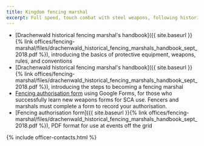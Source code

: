 ```yaml
---
title: Kingdom fencing marshal
excerpt: Full speed, touch combat with steel weapons, following historic manuals
---
```


* [Drachenwald historical fencing marshal's handbook]({{ site.baseurl }}{% link offices/fencing-marshal/files/drachenwald_historical_fencing_marshals_handbook_sept_2018.pdf %}), introducing the basics of protective equipment, weapons, rules, and conventions
* [Drachenwald historical fencing marshal's handbook]({{ site.baseurl }}{% link offices/fencing-marshal/files/drachenwald_historical_fencing_marshals_handbook_sept_2018.pdf %}), introducing the steps to becoming a fencing marshal
* [Fencing authorisation form](https://goo.gl/forms/CszeO06cCFkiPWto1) using Google Forms, for those who  successfully learn new weapons forms for SCA use. Fencers and marshals must complete a form to record your authorisation.
* [Fencing authorisation form]({{ site.baseurl }}{% link offices/fencing-marshal/files/drachenwald_historical_fencing_marshals_handbook_sept_2018.pdf %}), PDF format for use at events off the grid


{% include officer-contacts.html %}
